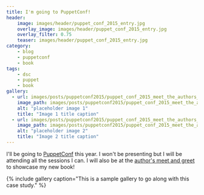 ```yaml
---
title: I'm going to PuppetConf!
header:
    image: images/header/puppet_conf_2015_entry.jpg
    overlay_image: images/header/puppet_conf_2015_entry.jpg
    overlay_filter: 0.75
    teaser: images/header/puppet_conf_2015_entry.jpg
category:
    - blog
    - puppetconf
    - book
tags:
    - dsc
    - puppet
    - book
gallery:
  - url: images/posts/puppetconf2015/puppet_conf_2015_meet_the_authors_banner.jpg
    image_path: images/posts/puppetconf2015/puppet_conf_2015_meet_the_authors_banner.jpg
    alt: "placeholder image 1"
    title: "Image 1 title caption"
  - url: images/posts/puppetconf2015/puppet_conf_2015_meet_the_authors_big_screen.jpg
    image_path: images/posts/puppetconf2015/puppet_conf_2015_meet_the_authors_big_screen.jpg
    alt: "placeholder image 2"
    title: "Image 2 title caption"
---
```


I'll be going to [PuppetConf](https://2015.puppetconf.com) this year. I won't be presenting but I will be attending all the sessions I can. I will also be at the [author's meet and greet](http://sched.co/4Ku1) to showcase my new book!


{% include gallery caption="This is a sample gallery to go along with this case study." %}
